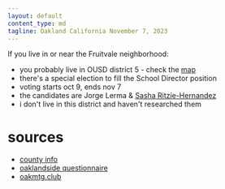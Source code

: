 ```yaml
---
layout: default
content_type: md
tagline: Oakland California November 7, 2023
---
```


If you live in or near the Fruitvale neighborhood:
* you probably live in OUSD district 5 - check the [map](https://redistrictingpartners.com/wp-content/uploads/2022/01/City-of-Oakland-Draft-Plan-F5.html)
* there's a special election to fill the School Director position
* voting starts oct 9, ends nov 7
* the candidates are Jorge Lerma & [Sasha Ritzie-Hernandez](https://www.sasharitziehernandez.com/)
* i don't live in this district and haven't researched them

# sources
* [county info](https://www.acvote.org/election-information/elections?id=253)
* [oaklandside questionnaire](https://oaklandside.org/wp-content/uploads/2020/09/Lerma.pdf)
* [oakmtg.club](https://www.oakmtg.club/2020/candidates/jorge-c-lerma/)
